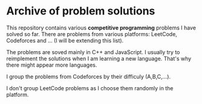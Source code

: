 # Archive of problem solutions

This repository contains various **competitive programming** problems I have solved so far.
There are problems from various platforms: LeetCode, Codeforces and ... (I will be extending this list).


The problems are soved mainly in C++ and JavaScript. I usually try to reimplement the solutions when I am learning a new language. That's why there might appear more languages.

I group the problems from Codeforces by their difficuly (A,B,C,...).

I don't group LeetCode problems as I choose them randomly in the platform.
